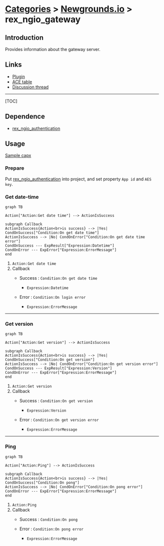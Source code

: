 # [Categories](categories.index.html) > [Newgrounds.io](ngio.index.html) > rex_ngio_gateway

## Introduction

Provides information about the gateway server.

## Links

- [Plugin](https://rexrainbow.github.io/C2RexDoc/repo/rex_ngio_gateway.7z)
- [ACE table](https://rexrainbow.github.io/C2RexDoc/c2rexpluginsACE/plugin_rex_ngio_gateway.html)
- [Discussion thread](https://www.scirra.com/forum/plugin-new-grounds-api-v3_t179642)


----

[TOC]

## Dependence

- [rex_ngio_authentication](rex_ngio_authentication.html)

## Usage

[Sample capx](https://1drv.ms/u/s!Am5HlOzVf0kHk387Kmd8fNoQzeWU)

### Prepare

Put [rex_ngio_authentication](rex_ngio_authentication.html) into project, and set property `App id` and `AES key`.

### Get date-time

```mermaid
graph TB

Action["Action:Get date time"] --> ActionIsSuccess

subgraph Callback
ActionIsSuccess{Action<br>is success} --> |Yes| CondOnSuccess["Condition:On get date time"]
ActionIsSuccess --> |No| CondOnError["Condition:On get date time error"]
CondOnSuccess --- ExpResult["Expression:Datetime"]
CondOnError --- ExpError["Expression:ErrorMessage"]
end
```

1. `Action:Get date time`
2. Callback
   - Success : `Condition:On get date time`
     - `Expression:Datetime`

   - Error : `Condition:On login error`

     - `Expression:ErrorMessage`

----

### Get version

```mermaid
graph TB

Action["Action:Get version"] --> ActionIsSuccess

subgraph Callback
ActionIsSuccess{Action<br>is success} --> |Yes| CondOnSuccess["Condition:On get version"]
ActionIsSuccess --> |No| CondOnError["Condition:On get version error"]
CondOnSuccess --- ExpResult["Expression:Version"]
CondOnError --- ExpError["Expression:ErrorMessage"]
end
```

1. `Action:Get version`
2. Callback
   - Success : `Condition:On get version`
     - `Expression:Version`

   - Error : `Condition:On get version error`

     - `Expression:ErrorMessage`

----

### Ping

```mermaid
graph TB

Action["Action:Ping"] --> ActionIsSuccess

subgraph Callback
ActionIsSuccess{Action<br>is success} --> |Yes| CondOnSuccess["Condition:On pong"]
ActionIsSuccess --> |No| CondOnError["Condition:On pong error"]
CondOnError --- ExpError["Expression:ErrorMessage"]
end
```

1. `Action:Ping`
2. Callback
   - Success : `Condition:On pong`

   - Error : `Condition:On pong error`

     - `Expression:ErrorMessage`